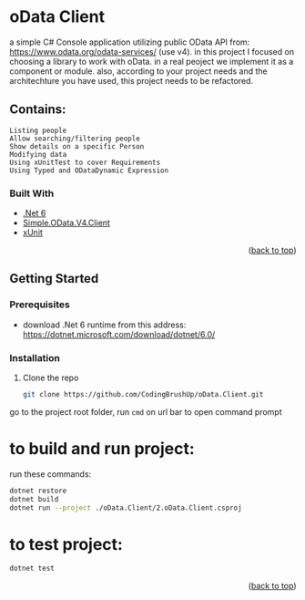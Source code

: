 # oData Client

a simple C# Console application utilizing public OData API from:
https://www.odata.org/odata-services/ (use v4).
in this project I focused on choosing a library to work with oData. in a real peoject we implement it as a component or module. 
also, according to your project needs and the architechture you have used, this project needs to be refactored.
## Contains:
    Listing people
    Allow searching/filtering people
    Show details on a specific Person
    Modifying data
    Using xUnitTest to cover Requirements
    Using Typed and ODataDynamic Expression 

### Built With

* [.Net 6](https://dotnet.microsoft.com/download/dotnet/6.0/)
* [Simple.OData.V4.Client](https://www.nuget.org/packages/Simple.OData.V4.Client/)
* [xUnit](https://xunit.net/)

<p align="right">(<a href="#top">back to top</a>)</p>

<!-- GETTING STARTED -->
## Getting Started

### Prerequisites

* download .Net 6 runtime from this address: https://dotnet.microsoft.com/download/dotnet/6.0/

### Installation

1. Clone the repo
   ```sh
   git clone https://github.com/CodingBrushUp/oData.Client.git
   ```



go to the project root folder, run `cmd` on url bar to open command prompt

# to build and run project:

run these commands:
```sh
dotnet restore
dotnet build
dotnet run --project ./oData.Client/2.oData.Client.csproj
```

# to test project:

```sh
dotnet test
```
<p align="right">(<a href="#top">back to top</a>)</p>

